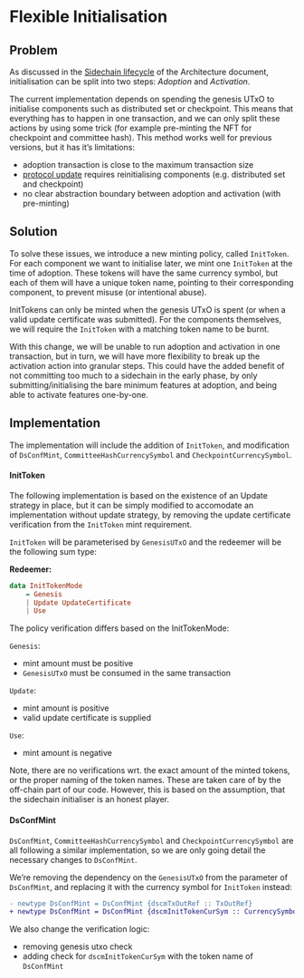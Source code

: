 # Flexible Initialisation

## Problem

As discussed in the [Sidechain lifecycle](../Architecture.md#Sidechain-lifecycle) of the Architecture document, initialisation can be split into two steps: _Adoption_ and _Activation_.

The current implementation depends on spending the genesis UTxO to initialise components such as distributed set or checkpoint. This means that everything has to happen in one transaction, and we can only split these actions by using some trick (for example pre-minting the NFT for checkpoint and committee hash). This method works well for previous versions, but it has it’s limitations:

- adoption transaction is close to the maximum transaction size
- [protocol update](./01-UpdateStrategy.md) requires reinitialising components (e.g. distributed set and checkpoint)
- no clear abstraction boundary between adoption and activation (with pre-minting)

## Solution

To solve these issues, we introduce a new minting policy, called `InitToken`. For each component we want to initialise later, we mint one `InitToken` at the time of adoption. These tokens will have the same currency symbol, but each of them will have a unique token name, pointing to their corresponding component, to prevent misuse (or intentional abuse).

InitTokens can only be minted when the genesis UTxO is spent (or when a valid update certificate was submitted). For the components themselves, we will require the `InitToken` with a matching token name to be burnt.

With this change, we will be unable to run adoption and activation in one transaction, but in turn, we will have more flexibility to break up the activation action into granular steps. This could have the added benefit of not committing too much to a sidechain in the early phase, by only submitting/initialising the bare minimum features at adoption, and being able to activate features one-by-one.

## Implementation
The implementation will include the addition of `InitToken`, and modification of `DsConfMint`, `CommitteeHashCurrencySymbol` and `CheckpointCurrencySymbol`.

#### InitToken
The following implementation is based on the existence of an Update strategy in place, but it can be simply modified to accomodate an implementation without update strategy, by removing the update certificate verification from the `InitToken` mint requirement.

`InitToken` will be parameterised by `GenesisUTxO` and the redeemer will be the following sum type:

**Redeemer:**

```hs
data InitTokenMode
    = Genesis
    | Update UpdateCertificate
    | Use
```
The policy verification differs based on the InitTokenMode:

`Genesis`:
- mint amount must be positive
- `GenesisUTxO` must be consumed in the same transaction

`Update`:
- mint amount is positive
- valid update certificate is supplied

`Use`:
- mint amount is negative

Note, there are no verifications wrt. the exact amount of the minted tokens, or the proper naming of the token names. These are taken care of by the off-chain part of our code. However, this is based on the assumption, that the sidechain initialiser is an honest player.

#### DsConfMint

`DsConfMint`, `CommitteeHashCurrencySymbol` and `CheckpointCurrencySymbol` are all following a similar implementation, so we are only going detail the necessary changes to `DsConfMint`.

We’re removing the dependency on the `GenesisUTxO` from the parameter of `DsConfMint`, and replacing it with the currency symbol for `InitToken` instead:

```diff
- newtype DsConfMint = DsConfMint {dscmTxOutRef :: TxOutRef}
+ newtype DsConfMint = DsConfMint {dscmInitTokenCurSym :: CurrencySymbol}
```

We also change the verification logic:
- removing genesis utxo check
- adding check for `dscmInitTokenCurSym` with the token name of `DsConfMint`
